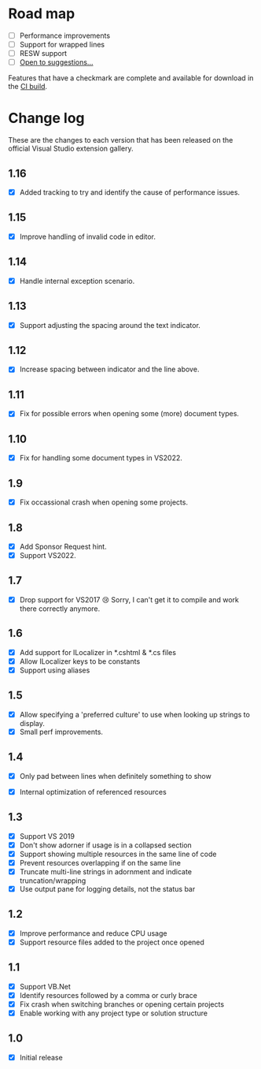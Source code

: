 ﻿# Road map

- [ ] Performance improvements
- [ ] Support for wrapped lines
- [ ] RESW support
- [ ] [Open to suggestions...](https://github.com/mrlacey/StringResourceVisualizer/issues/new)

Features that have a checkmark are complete and available for download in the
[CI build](http://vsixgallery.com/extension/StringResourceVisualizer.a05f89b1-98f8-4b37-8f84-4fdebc44aa25/).

# Change log

These are the changes to each version that has been released
on the official Visual Studio extension gallery.

## 1.16

- [x] Added tracking to try and identify the cause of performance issues.

## 1.15

- [x] Improve handling of invalid code in editor.

## 1.14

- [x] Handle internal exception scenario.

## 1.13

- [x] Support adjusting the spacing around the text indicator.

## 1.12

- [x] Increase spacing between indicator and the line above.

## 1.11

- [x] Fix for possible errors when opening some (more) document types.

## 1.10

- [x] Fix for handling some document types in VS2022.

## 1.9

- [x] Fix occassional crash when opening some projects.

## 1.8

- [x] Add Sponsor Request hint.
- [x] Support VS2022.

## 1.7

- [x] Drop support for VS2017 😢 Sorry, I can't get it to compile and work there correctly anymore.

## 1.6

- [x] Add support for ILocalizer in *.cshtml & *.cs files
- [x] Allow ILocalizer keys to be constants
- [x] Support using aliases

## 1.5

- [x] Allow specifying a 'preferred culture' to use when looking up strings to display.
- [x] Small perf improvements.

## 1.4

- [x] Only pad between lines when definitely something to show
- [x] Internal optimization of referenced resources


## 1.3

- [x] Support VS 2019
- [x] Don't show adorner if usage is in a collapsed section
- [x] Support showing multiple resources in the same line of code
- [x] Prevent resources overlapping if on the same line
- [x] Truncate multi-line strings in adornment and indicate truncation/wrapping
- [x] Use output pane for logging details, not the status bar

## 1.2

- [x] Improve performance and reduce CPU usage
- [x] Support resource files added to the project once opened

## 1.1

- [x] Support VB.Net
- [x] Identify resources followed by a comma or curly brace
- [x] Fix crash when switching branches or opening certain projects
- [x] Enable working with any project type or solution structure

## 1.0

- [x] Initial release
